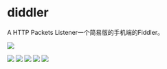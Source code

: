 diddler
=======

A HTTP Packets Listener一个简易版的手机端的Fiddler。


![](https://github.com/Jason-Chen-2017/diddler/blob/master/PIC_20140121_220503_617.jpeg)

![](https://github.com/Jason-Chen-2017/diddler/blob/master/PIC_20140121_220522_BA1.jpeg)
![](https://github.com/Jason-Chen-2017/diddler/blob/master/PIC_20140121_220556_07D.jpeg)
![](https://github.com/Jason-Chen-2017/diddler/blob/master/PIC_20140122_225357_E05.jpeg)
![](https://github.com/Jason-Chen-2017/diddler/blob/master/PIC_20140122_225405_96B.jpeg)
![](https://github.com/Jason-Chen-2017/diddler/blob/master/PIC_20140122_225417_14C.jpeg)
